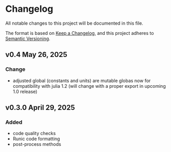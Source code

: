 # Changelog


All notable changes to this project will be documented in this file.

The format is based on [Keep a Changelog](https://keepachangelog.com/en/1.1.0/),
and this project adheres to [Semantic Versioning](https://semver.org/spec/v2.0.0.html).


## v0.4 May 26, 2025

### Change
  - adjusted global (constants and units) are mutable globas now for compatibility with julia 1.2 (will change with a proper export in upcoming 1.0 release)


## v0.3.0 April 29, 2025

### Added
  - code quality checks
  - Runic code formatting
  - post-process methods
